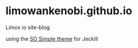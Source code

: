 limowankenobi.github.io
=======================

Limos io site-blog

using the [SO Simple theme](http://mmistakes.github.io/so-simple-theme/theme-setup/) for Jeckill
